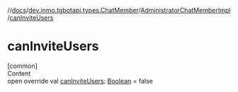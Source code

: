 //[docs](../../../index.md)/[dev.inmo.tgbotapi.types.ChatMember](../index.md)/[AdministratorChatMemberImpl](index.md)/[canInviteUsers](can-invite-users.md)



# canInviteUsers  
[common]  
Content  
open override val [canInviteUsers](can-invite-users.md): [Boolean](https://kotlinlang.org/api/latest/jvm/stdlib/kotlin/-boolean/index.html) = false  



